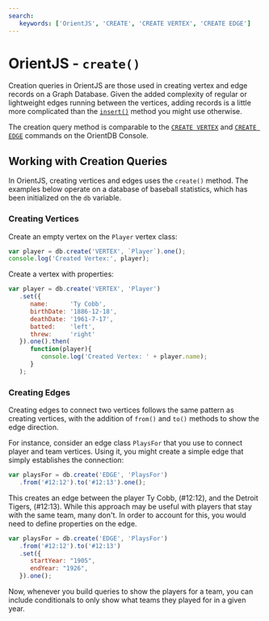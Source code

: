 ```yaml
---
search:
   keywords: ['OrientJS', 'CREATE', 'CREATE VERTEX', 'CREATE EDGE']
---
```


# OrientJS - `create()`

Creation queries in OrientJS are those used in creating vertex and edge records on a Graph Database.  Given the added complexity of regular or lightweight edges running between the vertices, adding records is a little more complicated than the [`insert()`](OrientJS-Query-Insert.md) method you might use otherwise.

The creation query method is comparable to the [`CREATE VERTEX`](SQL-Create-Vertex.md) and [`CREATE EDGE`](SQL-Create-Edge.md) commands on the OrientDB Console.


## Working with Creation Queries

In OrientJS, creating vertices and edges uses the `create()` method.  The examples below operate on a database of baseball statistics, which has been initialized on the `db` variable.


### Creating Vertices

Create an empty vertex on the `Player` vertex class:

```js
var player = db.create('VERTEX', `Player`).one();
console.log('Created Vertex:', player);
```

Create a vertex with properties:

```js
var player = db.create('VERTEX', 'Player')
   .set({
      name:      'Ty Cobb',
      birthDate: '1886-12-18',
      deathDate: '1961-7-17',
      batted:    'left',
      threw:     'right'
   }).one().then(
      function(player){
         console.log('Created Vertex: ' + player.name);
      }
   );
```

### Creating Edges

Creating edges to connect two vertices follows the same pattern as creating vertices, with the addition of `from()` and `to()` methods to show the edge direction.

For instance, consider an edge class `PlaysFor` that you use to connect player and team vertices.  Using it, you might create a simple edge that simply establishes the connection:

```js
var playsFor = db.create('EDGE', 'PlaysFor')
   .from('#12:12').to('#12:13').one();
```

This creates an edge between the player Ty Cobb, (#12:12), and the Detroit Tigers, (#12:13).  While this approach may be useful with players that stay with the same team, many don't.  In order to account for this, you would need to define properties on the edge.

```js
var playsFor = db.create('EDGE', 'PlaysFor')
   .from('#12:12').to('#12:13')
   .set({
      startYear: "1905",
      endYear: "1926",
   }).one();
```

Now, whenever you build queries to show the players for a team, you can include conditionals to only show what teams they played for in a given year.
